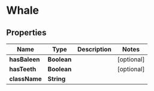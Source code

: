 

# Whale


## Properties

| Name | Type | Description | Notes |
|------------ | ------------- | ------------- | -------------|
|**hasBaleen** | **Boolean** |  |  [optional] |
|**hasTeeth** | **Boolean** |  |  [optional] |
|**className** | **String** |  |  |



